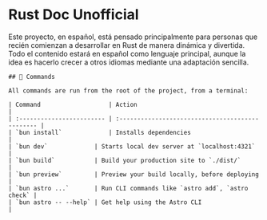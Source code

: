 # Rust Doc Unofficial
Este proyecto, en español, está pensado principalmente para personas que recién comienzan a desarrollar en Rust de manera dinámica y divertida. Todo el contenido estará en español como lenguaje principal, aunque la idea es hacerlo crecer a otros idiomas mediante una adaptación sencilla.


```text
## 🧞 Commands

All commands are run from the root of the project, from a terminal:

| Command                   | Action                                           |
| :------------------------ | :----------------------------------------------- |
| `bun install`             | Installs dependencies                            |
| `bun dev`             | Starts local dev server at `localhost:4321`      |
| `bun build`           | Build your production site to `./dist/`          |
| `bun preview`         | Preview your build locally, before deploying     |
| `bun astro ...`       | Run CLI commands like `astro add`, `astro check` |
| `bun astro -- --help` | Get help using the Astro CLI                     |
```
